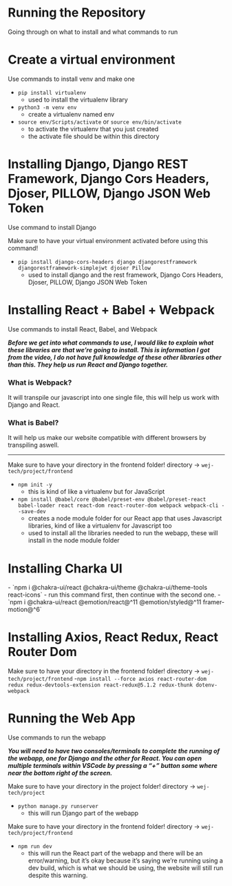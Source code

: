 # Running the Repository
Going through on what to install and what commands to run

# Create a virtual environment

<aside>
Use commands to install venv and make one

- `pip install virtualenv`
    - used to install the virtualenv library
- `python3 -m venv env`
    - create a virtualenv named env
- `source env/Scripts/activate`
or `source env/bin/activate`
    - to activate the virtualenv that you just created
    - the activate file should be within this directory
</aside>

# Installing Django, Django REST Framework, Django Cors Headers, Djoser, PILLOW, Django JSON Web Token

<aside>
Use command to install Django

Make sure to have your virtual environment activated before using this command!

- `pip install django-cors-headers django djangorestframework djangorestframework-simplejwt djoser Pillow`
    - used to install django and the rest framework, Django Cors Headers, Djoser, PILLOW, Django JSON Web Token
</aside>

# Installing React + Babel + Webpack

<aside>
Use commands to install React, Babel, and Webpack

***Before we get into what commands to use, I would like to explain what these libraries are that we’re going to install. This is information I got from the video, I do not have full knowledge of these other libraries other than this. They help us run React and Django together.***

### What is Webpack?

It will transpile our javascript into one single file, this will help us work with Django and React.

### What is Babel?

It will help us make our website compatible with different browsers by transpiling aswell.

---

Make sure to have your directory in the frontend folder! directory → `wej-tech/project/frontend`

- `npm init -y`
    - this is kind of like a virtualenv but for JavaScript
- `npm install @babel/core @babel/preset-env @babel/preset-react babel-loader react react-dom react-router-dom webpack webpack-cli --save-dev`
    - creates a node module folder for our React app that uses Javascript libraries, kind of like a virtualenv for Javascript too
    - used to install all the libraries needed to run the webapp, these will install in the node module folder
</aside>

# Installing Charka UI

<aside>
- `npm i @chakra-ui/react @chakra-ui/theme @chakra-ui/theme-tools react-icons`
    - run this command first, then continue with the second one.
- `npm i @chakra-ui/react @emotion/react@^11 @emotion/styled@^11 framer-motion@^6`

</aside>

# Installing Axios, React Redux, React Router Dom

<aside>
    
Make sure to have your directory in the frontend folder! directory → `wej-tech/project/frontend`
-`npm install --force axios react-router-dom redux redux-devtools-extension react-redux@5.1.2 redux-thunk dotenv-webpack`

</aside>

# Running the Web App

<aside>
Use commands to run the webapp

***You will need to have two consoles/terminals to complete the running of the webapp, one for Django and the other for React. You can open multiple terminals within VSCode by pressing a “+” button some where near the bottom right of the screen.***

Make sure to have your directory in the project folder! directory → `wej-tech/project`

- `python manage.py runserver`
    - this will run Django part of the webapp

Make sure to have your directory in the frontend folder! directory → `wej-tech/project/frontend`

- `npm run dev`
    - this will run the React part of the webapp and there will be an error/warning, but it’s okay because it’s saying we’re running using a dev build, which is what we should be using, the website will still run despite this warning.
</aside>
